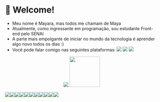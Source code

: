 # 🖖 Welcome!

- Meu nome é Mayara, mas todos me chamam de Maya
- Atualmente, como ingressante em programação, sou estudante Front-end pelo SENAI
- A parte mais empolgante de iniciar no mundo da tecnologia é aprender algo novo todos os dias :)
- Você pode falar comigo nas seguintes plataformas: <a href="https://t.me/cmayara" target="_blank"><img src="https://img.shields.io/badge/Telegram-2CA5E0?style=for-the-badge&logo=telegram&logoColor=white"></a> <a href = "mailto:mayaraa_costaa@outlook.com"><img src="https://img.shields.io/badge/Microsoft_Outlook-0078D4?style=for-the-badge&logo=microsoft-outlook&logoColor=white" target="_blank"></a> <a href= "https://www.instagram.com/meudiariodev/"><img src="https://img.shields.io/badge/Instagram-E4405F?style=for-the-badge&logo=instagram&logoColor=white"><a/>

<p align="center"> <img src="https://github-readme-stats.vercel.app/api?username=c-myr&show_icons=true&theme=merko"> 
  
<img src="https://user-images.githubusercontent.com/111774740/203438425-4fad973b-4ef3-4070-9331-3b614f505972.png" width="100px" />
  
  
 <img src="https://img.shields.io/badge/GIT-E44C30?style=for-the-badge&logo=git&logoColor=white"><img src="https://img.shields.io/badge/GitHub-100000?style=for-the-badge&logo=github&logoColor=white"><img src="https://img.shields.io/badge/Trello-0052CC?style=for-the-badge&logo=trello&logoColor=white"><img src="https://img.shields.io/badge/Figma-F24E1E?style=for-the-badge&logo=figma&logoColor=white"><img src="https://img.shields.io/badge/Canva-%2300C4CC.svg?&style=for-the-badge&logo=Canva&logoColor=white"><img src="https://img.shields.io/badge/Codepen-000000?style=for-the-badge&logo=codepen&logoColor=white"><img src="https://img.shields.io/badge/Visual_Studio_Code-0078D4?style=for-the-badge&logo=visual%20studio%20code&logoColor=white"><img src="https://img.shields.io/badge/JavaScript-323330?style=for-the-badge&logo=javascript&logoColor=F7DF1E"><img src="https://img.shields.io/badge/HTML5-E34F26?style=for-the-badge&logo=html5&logoColor=white"><img src="https://img.shields.io/badge/CSS3-1572B6?style=for-the-badge&logo=css3&logoColor=white"><img src="https://img.shields.io/badge/Bootstrap-563D7C?style=for-the-badge&logo=bootstrap&logoColor=white">
